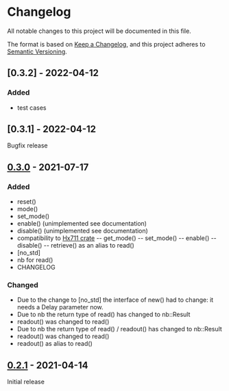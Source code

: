 # Changelog
All notable changes to this project will be documented in this file.

The format is based on [Keep a Changelog](https://keepachangelog.com/en/1.0.0/),
and this project adheres to [Semantic Versioning](https://semver.org/spec/v2.0.0.html).

## [0.3.2] - 2022-04-12
### Added
- test cases

## [0.3.1] - 2022-04-12
Bugfix release

## [0.3.0] - 2021-07-17
### Added
- reset()
- mode()
- set_mode()
- enable() (unimplemented see documentation)
- disable() (unimplemented see documentation)
- compatibility to [Hx711 crate](https://github.com/jonas-hagen/hx711)
-- get_mode()
-- set_mode()
-- enable()
-- disable()
-- retrieve() as an alias to read()
- [no_std]
- nb for read()
- CHANGELOG
### Changed
- Due to the change to [no_std] the interface of new() had to change: it needs a Delay parameter now.
- Due to nb the return type of read() has changed to nb::Result
- readout() was changed to read()
- Due to nb the return type of read() / readout() has changed to nb::Result
- readout() was changed to read()
- readout() as alias to read()

## [0.2.1] - 2021-04-14
Initial release

[Unreleased]: https://github.com/crjeder/hx711_spi
[0.3.0]: https://github.com/crjeder/hx711_spi/releases/tag/0.3.0
[0.2.1]: https://github.com/crjeder/hx711_spi/releases/tag/0.2.1
